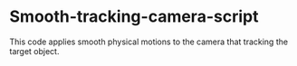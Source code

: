 # Smooth-tracking-camera-script
This code applies smooth physical motions to the camera that tracking the target object.

